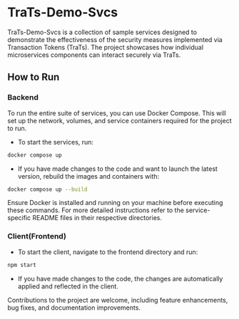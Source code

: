 # TraTs-Demo-Svcs

TraTs-Demo-Svcs is a collection of sample services designed to demonstrate the effectiveness of the security measures implemented via Transaction Tokens (TraTs). The project showcases how individual microservices components can interact securely via TraTs.

## How to Run

### Backend

To run the entire suite of services, you can use Docker Compose. This will set up the network, volumes, and service containers required for the project to run.

- To start the services, run:

```bash
docker compose up
```

- If you have made changes to the code and want to launch the latest version, rebuild the images and containers with:

```bash
docker compose up --build
```

Ensure Docker is installed and running on your machine before executing these commands. For more detailed instructions refer to the service-specific README files in their respective directories.

### Client(Frontend)

- To start the client, navigate to the frontend directory and run:

```bash
npm start
```

- If you have made changes to the code, the changes are automatically applied and reflected in the client.

Contributions to the project are welcome, including feature enhancements, bug fixes, and documentation improvements.